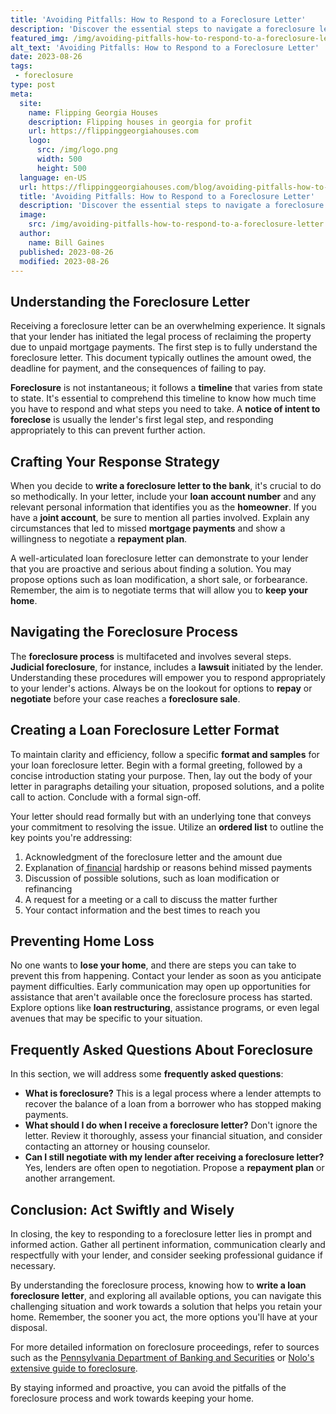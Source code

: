 ```yaml
---
title: 'Avoiding Pitfalls: How to Respond to a Foreclosure Letter'
description: 'Discover the essential steps to navigate a foreclosure letter effectively. Get curious about avoiding pitfalls and responding with confidence.'
featured_img: /img/avoiding-pitfalls-how-to-respond-to-a-foreclosure-letter.webp
alt_text: 'Avoiding Pitfalls: How to Respond to a Foreclosure Letter'
date: 2023-08-26
tags:
 - foreclosure
type: post
meta:
  site:
    name: Flipping Georgia Houses
    description: Flipping houses in georgia for profit
    url: https://flippinggeorgiahouses.com
    logo:
      src: /img/logo.png
      width: 500
      height: 500
  language: en-US
  url: https://flippinggeorgiahouses.com/blog/avoiding-pitfalls-how-to-respond-to-a-foreclosure-letter
  title: 'Avoiding Pitfalls: How to Respond to a Foreclosure Letter'
  description: 'Discover the essential steps to navigate a foreclosure letter effectively. Get curious about avoiding pitfalls and responding with confidence.'
  image:
    src: /img/avoiding-pitfalls-how-to-respond-to-a-foreclosure-letter.webp
  author:
    name: Bill Gaines
  published: 2023-08-26
  modified: 2023-08-26
---
```



## Understanding the Foreclosure Letter

Receiving a foreclosure letter can be an overwhelming experience. It signals that your lender has initiated the legal process of reclaiming the property due to unpaid mortgage payments. The first step is to fully understand the foreclosure letter. This document typically outlines the amount owed, the deadline for payment, and the consequences of failing to pay.

**Foreclosure** is not instantaneous; it follows a **timeline** that varies from state to state. It's essential to comprehend this timeline to know how much time you have to respond and what steps you need to take. A **notice of intent to foreclose** is usually the lender's first legal step, and responding appropriately to this can prevent further action.

## Crafting Your Response Strategy

When you decide to **write a foreclosure letter to the bank**, it's crucial to do so methodically. In your letter, include your **loan account number** and any relevant personal information that identifies you as the **homeowner**. If you have a **joint account**, be sure to mention all parties involved. Explain any circumstances that led to missed **mortgage payments** and show a willingness to negotiate a **repayment plan**.

A well-articulated loan foreclosure letter can demonstrate to your lender that you are proactive and serious about finding a solution. You may propose options such as loan modification, a short sale, or forbearance. Remember, the aim is to negotiate terms that will allow you to **keep your home**.

## Navigating the Foreclosure Process

The **foreclosure process** is multifaceted and involves several steps. **Judicial foreclosure**, for instance, includes a **lawsuit** initiated by the lender. Understanding these procedures will empower you to respond appropriately to your lender's actions. Always be on the lookout for options to **repay** or **negotiate** before your case reaches a **foreclosure sale**.

## Creating a Loan Foreclosure Letter Format

To maintain clarity and efficiency, follow a specific **format and samples** for your loan foreclosure letter. Begin with a formal greeting, followed by a concise introduction stating your purpose. Then, lay out the body of your letter in paragraphs detailing your situation, proposed solutions, and a polite call to action. Conclude with a formal sign-off.

Your letter should read formally but with an underlying tone that conveys your commitment to resolving the issue. Utilize an **ordered list** to outline the key points you're addressing:

1. Acknowledgment of the foreclosure letter and the amount due
2. Explanation of[  financial](https://flippinggeorgiahouses.com/blog/your-rights-in-foreclosure-a-guide-to-legal-protection) hardship or reasons behind missed payments
3. Discussion of possible solutions, such as loan modification or refinancing
4. A request for a meeting or a call to discuss the matter further
5. Your contact information and the best times to reach you

## Preventing Home Loss

No one wants to **lose your home**, and there are steps you can take to prevent this from happening. Contact your lender as soon as you anticipate payment difficulties. Early communication may open up opportunities for assistance that aren't available once the foreclosure process has started. Explore options like **loan restructuring**, assistance programs, or even legal avenues that may be specific to your situation.

## Frequently Asked Questions About Foreclosure

In this section, we will address some **frequently asked questions**:
  - **What is foreclosure?** This is a legal process where a lender attempts to recover the balance of a loan from a borrower who has stopped making payments.
  - **What should I do when I receive a foreclosure letter?** Don't ignore the letter. Review it thoroughly, assess your financial situation, and consider contacting an attorney or housing counselor.
  - **Can I still negotiate with my lender after receiving a foreclosure letter?** Yes, lenders are often open to negotiation. Propose a **repayment plan** or another arrangement.

## Conclusion: Act Swiftly and Wisely

In closing, the key to responding to a foreclosure letter lies in prompt and informed action. Gather all pertinent information, communication clearly and respectfully with your lender, and consider seeking professional guidance if necessary.

By understanding the foreclosure process, knowing how to **write a loan foreclosure letter**, and exploring all available options, you can navigate this challenging situation and work towards a solution that helps you retain your home. Remember, the sooner you act, the more options you'll have at your disposal.

For more detailed information on foreclosure proceedings, refer to sources such as the [Pennsylvania Department of Banking and Securities](https://www.dobs.pa.gov/Documents/DoBS%20Forms/Mortgage%20Forms/Act%206%20Notice.pdf) or [Nolo's extensive guide to foreclosure](https://www.nolo.com/legal-encyclopedia/free-books/foreclosure-book/chapter9-3.html).

By staying informed and proactive, you can avoid the pitfalls of the foreclosure process and work towards keeping your home.